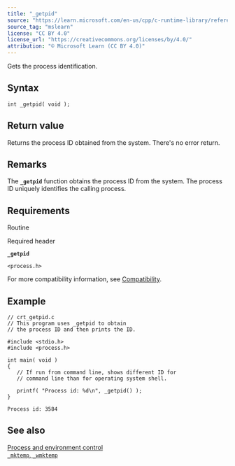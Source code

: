 ```yaml
---
title: "_getpid"
source: "https://learn.microsoft.com/en-us/cpp/c-runtime-library/reference/getpid?view=msvc-170"
source_tag: "mslearn"
license: "CC BY 4.0"
license_url: "https://creativecommons.org/licenses/by/4.0/"
attribution: "© Microsoft Learn (CC BY 4.0)"
---
```

Gets the process identification.

## Syntax

```
int _getpid( void );
```

## Return value

Returns the process ID obtained from the system. There's no error return.

## Remarks

The **`_getpid`** function obtains the process ID from the system. The process ID uniquely identifies the calling process.

## Requirements

Routine

Required header

**`_getpid`**

`<process.h>`

For more compatibility information, see [Compatibility](https://learn.microsoft.com/en-us/cpp/c-runtime-library/compatibility?view=msvc-170).

## Example

```
// crt_getpid.c
// This program uses _getpid to obtain
// the process ID and then prints the ID.

#include <stdio.h>
#include <process.h>

int main( void )
{
   // If run from command line, shows different ID for
   // command line than for operating system shell.

   printf( "Process id: %d\n", _getpid() );
}
```

```
Process id: 3584
```

## See also

[Process and environment control](https://learn.microsoft.com/en-us/cpp/c-runtime-library/process-and-environment-control?view=msvc-170)  
[`_mktemp`, `_wmktemp`](https://learn.microsoft.com/en-us/cpp/c-runtime-library/reference/mktemp-wmktemp?view=msvc-170)